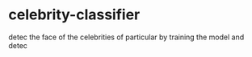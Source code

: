 # celebrity-classifier
detec the face of the celebrities of particular by training the model and detec
